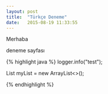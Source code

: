 ```yaml
---
layout: post
title:  "Türkçe Deneme"
date:   2015-08-19 11:33:55
---
```

Merhaba

deneme sayfası

{% highlight java %}
logger.info("test");

List myList = new ArrayList<>();

{% endhighlight %}